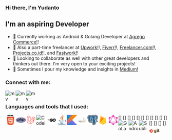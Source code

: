 ### Hi there, I'm Yudanto

## I'm an aspiring Developer
- 🔭 Currently working as Android & Golang Developer at [Agrego Commerce!][agrego]!
- 🔭 Also a part-time freelancer at [Upwork!][agrego]!, [Fiverr!][agrego]!, [Freelancer.com!][agrego]!, [Projects.co.id!][agrego]!, and [Fastwork!][agrego]!
- 🔭 Looking to collaborate as well with other great developers and thinkers out there. I'm very open to your exciting projects!
- 🔭 Sometimes I pour my knowledge and insights in [Medium!][medium]

### Connect with me:
[<img align="left" alt="my gmail" height="32" width="32" src="https://cdn.jsdelivr.net/npm/simple-icons@v3/icons/gmail.svg"/>][gmail]
[<img align="left" alt="my outlook mail" height="32" width="32" src="https://cdn.jsdelivr.net/npm/simple-icons@v3/icons/microsoftoutlook.svg"/>][outlook]
[<img align="left" alt="my linkedin" height="32" width="32" src="https://cdn.jsdelivr.net/npm/simple-icons@v3/icons/linkedin.svg"/>][linkedin]

<br />

### Languages and tools that I used:
[<img align="left" alt="HTML" height="32" width="32" src="https://raw.githubusercontent.com/github/explore/80688e429a7d4ef2fca1e82350fe8e3517d3494d/topics/html/html.png" />]
[<img align="left" alt="PHP" height="32" width="32" src="https://raw.githubusercontent.com/github/explore/ccc16358ac4530c6a69b1b80c7223cd2744dea83/topics/php/php.png" />]
[<img align="left" alt="Laravel" height="32" width="32" src="https://raw.githubusercontent.com/github/explore/56a826d05cf762b2b50ecbe7d492a839b04f3fbf/topics/laravel/laravel.png" />]
[<img align="left" alt="Codeigniter" height="32" width="32" src="https://www.codeigniter.com/assets/images/codeigniter4logo.png" />]
[<img align="left" alt="Golang" height="32" width="32" src="https://raw.githubusercontent.com/github/explore/80688e429a7d4ef2fca1e82350fe8e3517d3494d/topics/go/go.png" />]
[<img align="left" alt="Java" height="32" width="32" src="https://raw.githubusercontent.com/github/explore/80688e429a7d4ef2fca1e82350fe8e3517d3494d/topics/java/java.png" />]
[<img align="left" alt="Kotlin" height="32" width="32" src="https://raw.githubusercontent.com/github/explore/80688e429a7d4ef2fca1e82350fe8e3517d3494d/topics/kotlin/kotlin.png" />]
[<img align="left" alt="MySQL" height="32" width="32" src="https://raw.githubusercontent.com/github/explore/80688e429a7d4ef2fca1e82350fe8e3517d3494d/topics/mysql/mysql.png" />]
[<img align="left" alt="PostgreSQL" height="32" width="32" src="https://raw.githubusercontent.com/github/explore/80688e429a7d4ef2fca1e82350fe8e3517d3494d/topics/postgresql/postgresql.png" />]
[<img align="left" alt="Firebase" height="32" width="32" src="https://raw.githubusercontent.com/github/explore/80688e429a7d4ef2fca1e82350fe8e3517d3494d/topics/firebase/firebase.png" />]
[<img align="left" alt="GraphQL" height="32" width="32" src="https://raw.githubusercontent.com/github/explore/5c058a388828bb5fde0bcafd4bc867b5bb3f26f3/topics/graphql/graphql.png" />]
[<img align="left" alt="GoLand" height="32" width="32" src="https://resources.jetbrains.com/storage/products/goland/img/meta/goland_logo_300x300.png" />]
[<img align="left" alt="Android Studio" height="32" width="32" src="https://upload.wikimedia.org/wikipedia/commons/thumb/3/34/Android_Studio_icon.svg/1024px-Android_Studio_icon.svg.png" />]
[<img align="left" alt="Sublime Text" height="32" width="32" src="https://upload.wikimedia.org/wikipedia/en/d/d2/Sublime_Text_3_logo.png" />]
[<img align="left" alt="Git" height="32" width="32" src="https://raw.githubusercontent.com/github/explore/80688e429a7d4ef2fca1e82350fe8e3517d3494d/topics/git/git.png" />]

<br />
<br />

[agrego]: https://agrego.id/
[gmail]: youdant@gmail.com
[outlook]: yudantoanas@hotmail.com
[linkedin]: https://linkedin.com/in/yudantoanas
[medium]: https://medium.com/@yudanto